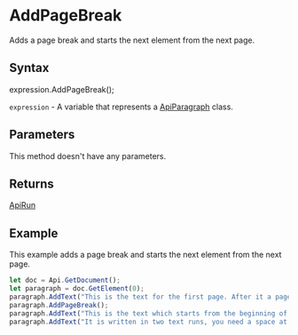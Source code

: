 # AddPageBreak

Adds a page break and starts the next element from the next page.

## Syntax

expression.AddPageBreak();

`expression` - A variable that represents a [ApiParagraph](../ApiParagraph.md) class.

## Parameters

This method doesn't have any parameters.

## Returns

[ApiRun](../../ApiRun/ApiRun.md)

## Example

This example adds a page break and starts the next element from the next page.

```javascript
let doc = Api.GetDocument();
let paragraph = doc.GetElement(0);
paragraph.AddText("This is the text for the first page. After it a page break will be added. Scroll down to the second page to see the text there.");
paragraph.AddPageBreak();
paragraph.AddText("This is the text which starts from the beginning of the second page. ");
paragraph.AddText("It is written in two text runs, you need a space at the end of the first run sentence to separate them.");
```
